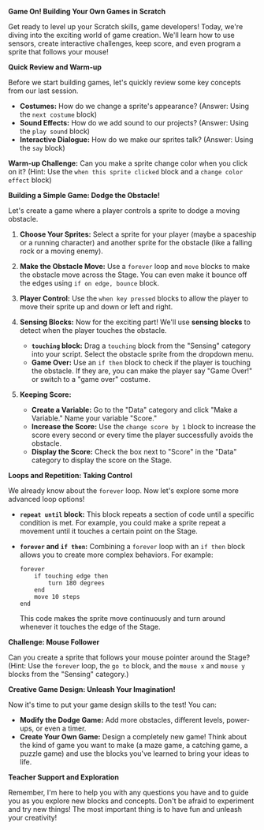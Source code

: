 **Game On!  Building Your Own Games in Scratch**

Get ready to level up your Scratch skills, game developers! Today, we're diving into the exciting world of game creation. We'll learn how to use sensors, create interactive challenges, keep score, and even program a sprite that follows your mouse!

**Quick Review and Warm-up**

Before we start building games, let's quickly review some key concepts from our last session.

* **Costumes:** How do we change a sprite's appearance? (Answer: Using the `next costume` block)
* **Sound Effects:**  How do we add sound to our projects? (Answer: Using the `play sound` block)
* **Interactive Dialogue:** How do we make our sprites talk? (Answer: Using the `say` block)

**Warm-up Challenge:** Can you make a sprite change color when you click on it? (Hint: Use the `when this sprite clicked` block and a `change color effect` block)

**Building a Simple Game: Dodge the Obstacle!**

Let's create a game where a player controls a sprite to dodge a moving obstacle.

1. **Choose Your Sprites:** Select a sprite for your player (maybe a spaceship or a running character) and another sprite for the obstacle (like a falling rock or a moving enemy).
2. **Make the Obstacle Move:** Use a `forever` loop and `move` blocks to make the obstacle move across the Stage. You can even make it bounce off the edges using `if on edge, bounce` block.
3. **Player Control:** Use the `when key pressed` blocks to allow the player to move their sprite up and down or left and right.
4. **Sensing Blocks:** Now for the exciting part! We'll use **sensing blocks** to detect when the player touches the obstacle.
    * **`touching` block:** Drag a `touching` block from the "Sensing" category into your script.  Select the obstacle sprite from the dropdown menu.
    * **Game Over:**  Use an `if then` block to check if the player is touching the obstacle. If they are, you can make the player say "Game Over!" or switch to a "game over" costume.

5. **Keeping Score:**
    * **Create a Variable:** Go to the "Data" category and click "Make a Variable." Name your variable "Score."
    * **Increase the Score:**  Use the `change score by 1` block to increase the score every second or every time the player successfully avoids the obstacle.
    * **Display the Score:** Check the box next to "Score" in the "Data" category to display the score on the Stage.

**Loops and Repetition: Taking Control**

We already know about the `forever` loop. Now let's explore some more advanced loop options!

* **`repeat until` block:** This block repeats a section of code until a specific condition is met. For example, you could make a sprite repeat a movement until it touches a certain point on the Stage.
* **`forever` and `if then`:** Combining a `forever` loop with an `if then` block allows you to create more complex behaviors. For example:

   ```scratch
   forever
       if touching edge then
           turn 180 degrees
       end
       move 10 steps
   end
   ```

   This code makes the sprite move continuously and turn around whenever it touches the edge of the Stage.

**Challenge: Mouse Follower**

Can you create a sprite that follows your mouse pointer around the Stage? (Hint: Use the `forever` loop, the `go to` block, and the `mouse x` and `mouse y` blocks from the "Sensing" category.)

**Creative Game Design: Unleash Your Imagination!**

Now it's time to put your game design skills to the test! You can:

* **Modify the Dodge Game:** Add more obstacles, different levels, power-ups, or even a timer.
* **Create Your Own Game:** Design a completely new game! Think about the kind of game you want to make (a maze game, a catching game, a puzzle game) and use the blocks you've learned to bring your ideas to life.

**Teacher Support and Exploration**

Remember, I'm here to help you with any questions you have and to guide you as you explore new blocks and concepts. Don't be afraid to experiment and try new things! The most important thing is to have fun and unleash your creativity!
